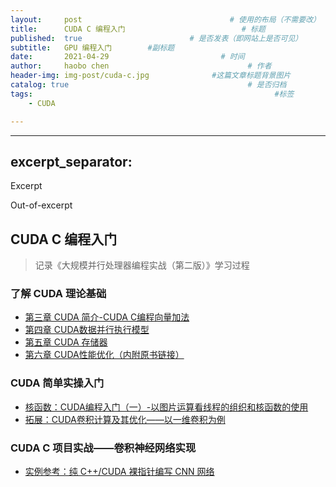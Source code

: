 ```yaml
---
layout:     post   				                 # 使用的布局（不需要改）
title:      CUDA C 编程入门 				         # 标题
published:  true                        # 是否发表（即网站上是否可见）
subtitle:   GPU 编程入门        #副标题
date:       2021-04-29 			               # 时间
author:     haobo chen 						         # 作者
header-img: img-post/cuda-c.jpg 	         #这篇文章标题背景图片
catalog: true 						                 # 是否归档
tags:								                       #标签
    - CUDA

---
```

---
excerpt_separator: <!--more-->
---

Excerpt
<!--more-->
Out-of-excerpt
## CUDA C 编程入门
> 记录《大规模并行处理器编程实战（第二版）》学习过程

### 了解 CUDA 理论基础
+ [第三章 CUDA 简介-CUDA C编程向量加法](https://blog.csdn.net/qq_40491305/article/details/114528176)
+ [第四章 CUDA数据并行执行模型](https://blog.csdn.net/qq_40491305/article/details/116235878)
+ [第五章 CUDA 存储器](https://blog.csdn.net/qq_40491305/article/details/116236291)
+ [第六章 CUDA性能优化（内附原书链接）](https://blog.csdn.net/qq_40491305/article/details/116236526)

### CUDA 简单实操入门
+ [核函数：CUDA编程入门（一）-以图片运算看线程的组织和核函数的使用](https://blog.csdn.net/qq_40491305/article/details/116235636)
+ [拓展：CUDA卷积计算及其优化——以一维卷积为例](https://blog.csdn.net/qq_40491305/article/details/116236956)

### CUDA C 项目实战——卷积神经网络实现
+ [实例参考：纯 C++/CUDA 裸指针编写 CNN 网络](https://github.com/hbchen121/SimpleCNN_Release)
